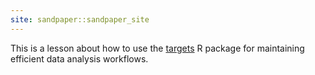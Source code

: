 ```yaml
---
site: sandpaper::sandpaper_site
---
```


This is a lesson about how to use the [targets](https://docs.ropensci.org/targets/) R package for maintaining efficient data analysis workflows.
